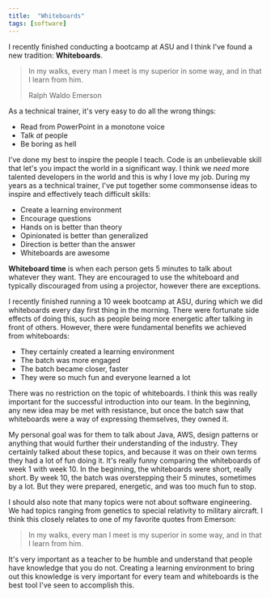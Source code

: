 ```yaml
---
title:  "Whiteboards"
tags: [software]
---
```


I recently finished conducting a bootcamp at ASU and I think I've found a new tradition: **Whiteboards**.

> In my walks, every man I meet is my superior in some way, and in that I learn from him.
>
> Ralph Waldo Emerson

As a technical trainer, it's very easy to do all the wrong things:

* Read from PowerPoint in a monotone voice
* Talk *at* people
* Be boring as hell

I've done my best to inspire the people I teach. Code is an unbelievable
skill that let's you impact the world in a significant way. I think we *need*
more talented developers in the world and this is why I love my job. During my
years as a technical trainer, I've put together some commonsense ideas to
inspire and effectively teach difficult skills:

* Create a learning environment
* Encourage questions
* Hands on is better than theory
* Opinionated is better than generalized
* Direction is better than the answer
* Whiteboards are awesome

**Whiteboard time** is when each person gets 5 minutes to talk about whatever they want.
They are encouraged to use the whiteboard and typically discouraged from using a
projector, however there are exceptions.

I recently finished running a 10 week bootcamp at ASU, during which we did whiteboards
every day first thing in the morning. There were fortunate side effects of doing this,
such as people being more energetic after talking in front of others. However, there
were fundamental benefits we achieved from whiteboards:

* They certainly created a learning environment
* The batch was more engaged
* The batch became closer, faster
* They were so much fun and everyone learned a lot

There was no restriction on the topic of whiteboards. I think this was really important
for the successful introduction into our team. In the beginning, any new idea may
be met with resistance, but once the batch saw that whiteboards were a way of expressing
themselves, they owned it.

My personal goal was for them to talk about Java, AWS,
design patterns or anything that would further their understanding of the industry.
They certainly talked about these topics, and because it was on their own terms they
had a lot of fun doing it. It's really funny comparing the whiteboards of week 1 with
week 10. In the beginning, the whiteboards were short, really short. By week 10,
the batch was overstepping their 5 minutes, sometimes by a lot. But they were prepared,
energetic, and was too much fun to stop.

I should also note that many topics were
not about software engineering. We had topics ranging from genetics to special relativity
to military aircraft. I think this closely relates to one of my favorite quotes from Emerson:

> In my walks, every man I meet is my superior in some way, and in that I learn from him.

It's very important as a teacher to be humble and understand that people have knowledge
that you do not. Creating a learning environment to bring out this knowledge is very
important for every team and whiteboards is the best tool I've seen to accomplish this.
